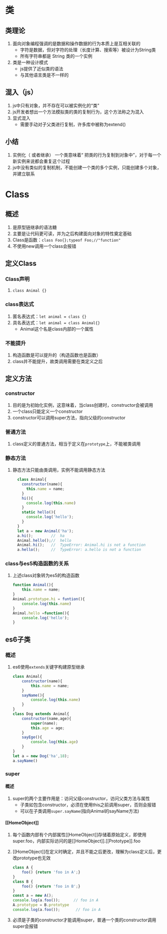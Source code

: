 # 类

## 类理论

1. 面向对象编程强调的是数据和操作数据的行为本质上是互相关联的
	- 字符是数据，但对字符的处理（长度计算、搜索等）被设计为String类
	- 所有字符串都是 String 类的一个实例
2. 类是一种设计模式
	- js提供了近似类的语法
	- 与其他语言类是不一样的

## 混入（js）

1. js中只有对象，并不存在可以被实例化的“类"
2. js开发者想出一个方法模拟类的类的复制行为，这个方法称之为混入
3. 显式混入
	- 需要手动对子父类进行复制，许多库中被称为extend()

## 小结

1. 实例化（ 或者继承） 一个类意味着“ 把类的行为复制到对象中”，对于每一个新实例来说都会重复这个过程
2. js中没有类似的复制机制，不能创建一个类的多个实例，只能创建多个对象，并建立联系

# Class

## 概述

1. 是原型链继承的语法糖
2. 主要是让代码更可读，并为之后构建面向对象的特性奠定基础
3. Class是函数：`class Foo{};typeof Foo;//"function"`
4. 不使用new调用一个class会报错

## 定义Class

### Class声明

1. `class Animal {}`

### class表达式

1. 匿名表达式：`let animal = class {}`
2. 具名表达式：`let animal = class Animal{}`
	- Animal这个名是class内部的一个属性

### 不能提升

1. 构造函数是可以提升的（构造函数也是函数）
2. class并不能提升，故类调用需要在类定义之后

## 

## 定义方法

### constructor

1. 目的是为初始化实例，这意味着，当class创建时，constructor会被调用
2. 一个class只能定义一个constructor
3. constructor可以调用super方法，指向父级的constructor

### 普通方法

1. class定义的普通方法，相当于定义在`prototype`上，不能被类调用

### 静态方法

1. 静态方法只能由类调用，实例不能调用静态方法

	```javascript
	  class Animal{
	    constructor(name){
	      this.name = name;
	    }
	    hi(){
	      console.log(this.name)
	    }
	    static hello(){
	      console.log('hello');
	    }
	  }
	  let a = new Animal('ha');
	  a.hi();        //  ha
	  Animal.hello();//  hello
	  Animal.hi();   //  TypeError: Animal.hi is not a function
	  a.hello();     //  TypeError: a.hello is not a function
	```

### class与es5构造函数的关系

1. 上述class对象转为es5的构造函数

	```javascript
	function Animal(){
	    this.name = name;
	}
	Animal.prototype.hi = funtion(){
	    console.log(this.name)
	}
	Animal.hello =function(){
	    console.log('hello');
	}
	```

	

## es6子类

### 概述

1. es6使用`extends`关键字构建原型继承

	```javascript
	class Animal{
	    constructor(name){
	        this.name = name;
	    }
	    sayName(){
	        console.log(this.name)
	    }
	}
	class Dog extends Animal{
	    constructor(name,age){
	        super(name);
	        this.age = age;
	    }
	    sayEge(){
	        console.log(this.age)
	    }
	}
	let a = new Dog('ha',18);
	a.sayName()
	```

	

### super

#### 概述

1. super的两个主要作用是：访问父级constructor，访问父类方法与属性
	- 子类如包含constructor，必须在使用this之前调用super，否则会报错
	- 可以在子类调用`super.sayName`(指向Animal的sayName方法)

#### [[HomeObject]]

1. 每个函数内部有个内部属性[[HomeObject]]存储着原始定义，即使用super.foo，内部实际访问的是[[HomeObject]].[[Prototype]].foo

2. [[HomeObject]]在定义时确定，并且不能之后更改，理解为class定义后，更改prototype也无效

	```javascript
	class A {
	    foo() {return 'foo in A';}
	}
	class B {
	    foo() {return 'foo in B';}
	}
	const a = new A();
	console.log(a.foo());      // foo in A
	A.prototype = B.prototype  
	console.log(a.foo());       // foo in A
	```

	

3. 必须是子类的constructor才能调用super，普通一个类的constructor调用super会报错

